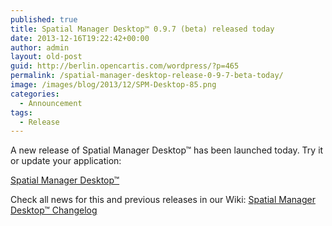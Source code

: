 ```yaml
---
published: true
title: Spatial Manager Desktop™ 0.9.7 (beta) released today
date: 2013-12-16T19:22:42+00:00
author: admin
layout: old-post
guid: http://berlin.opencartis.com/wordpress/?p=465
permalink: /spatial-manager-desktop-release-0-9-7-beta-today/
image: /images/blog/2013/12/SPM-Desktop-85.png
categories:
  - Announcement
tags:
  - Release
---
```

<!--more-->A new release of Spatial Manager Desktop™ has been launched today. Try it or update your application: 

<a title="Spatial Manager™ - Spatial Manager Desktop™" href="http://www.spatialmanager.com/spm-desktop/" target="_blank" rel="nofollow">Spatial Manager Desktop™</a>

Check all news for this and previous releases in our Wiki: <a title="Spatial Manager Desktop™ Changelog " href="http://wiki.spatialmanager.com/index.php/Spatial_Manager_Desktop%E2%84%A2_Changelog" target="_blank" rel="nofollow">Spatial Manager Desktop™ Changelog</a>